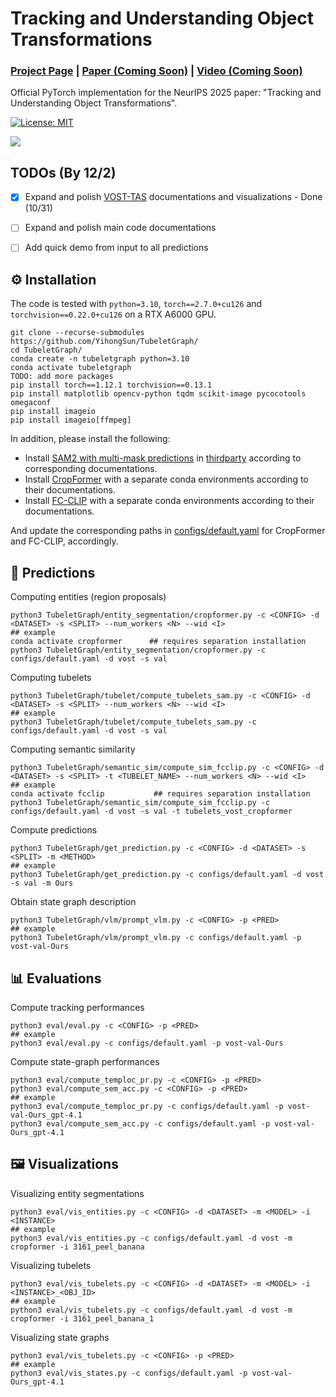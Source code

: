 # Tracking and Understanding Object Transformations
### [Project Page](https://tubelet-graph.github.io/) | [Paper (Coming Soon)](https://github.com/YihongSun/TubeletGraph) | [Video (Coming Soon)](https://github.com/YihongSun/TubeletGraph)

Official PyTorch implementation for the NeurIPS 2025 paper: "Tracking and Understanding Object Transformations".

<a href="#license"><img alt="License: MIT" src="https://img.shields.io/badge/license-MIT-blue.svg"/></a>  

![](assets/teaser.png)

## TODOs (By 12/2)
- [x] Expand and polish [VOST-TAS](https://github.com/YihongSun/TubeletGraph/tree/main/VOST-TAS) documentations and visualizations - Done (10/31)
- [ ] Expand and polish main code documentations
- [ ] Add quick demo from input to all predictions


## ⚙️ Installation
The code is tested with `python=3.10`, `torch==2.7.0+cu126` and `torchvision==0.22.0+cu126` on a RTX A6000 GPU.
```
git clone --recurse-submodules https://github.com/YihongSun/TubeletGraph/
cd TubeletGraph/
conda create -n tubeletgraph python=3.10
conda activate tubeletgraph
TODO: add more packages
pip install torch==1.12.1 torchvision==0.13.1
pip install matplotlib opencv-python tqdm scikit-image pycocotools omegaconf
pip install imageio
pip install imageio[ffmpeg]
```
In addition, please install the following:
- Install [SAM2 with multi-mask predictions](https://github.com/YihongSun/sam2/tree/fb5e452074cd8bf2da3e2d9b4108e480b7f07276) in [thirdparty](thirdparty) according to corresponding documentations. 
- Install [CropFormer](https://github.com/qqlu/Entity/blob/6e7e13ac91ef508088e1b848167c01f19b00b512/Entityv2/README.md) with a separate conda environments according to their documentations.
- Install [FC-CLIP](https://github.com/bytedance/fc-clip/tree/2b0bbe213070d44da9182530fa2e826fef03f974) with a separate conda environments according to their documentations.

And update the corresponding paths in [configs/default.yaml](configs/default.yaml) for CropFormer and FC-CLIP, accordingly.


## 🔮 Predictions
Computing entities (region proposals)
```
python3 TubeletGraph/entity_segmentation/cropformer.py -c <CONFIG> -d <DATASET> -s <SPLIT> --num_workers <N> --wid <I>
## example
conda activate cropformer      ## requires separation installation
python3 TubeletGraph/entity_segmentation/cropformer.py -c configs/default.yaml -d vost -s val
```

Computing tubelets 
```
python3 TubeletGraph/tubelet/compute_tubelets_sam.py -c <CONFIG> -d <DATASET> -s <SPLIT> --num_workers <N> --wid <I>
## example
python3 TubeletGraph/tubelet/compute_tubelets_sam.py -c configs/default.yaml -d vost -s val
```

Computing semantic similarity 
```
python3 TubeletGraph/semantic_sim/compute_sim_fcclip.py -c <CONFIG> -d <DATASET> -s <SPLIT> -t <TUBELET_NAME> --num_workers <N> --wid <I>
## example
conda activate fcclip           ## requires separation installation
python3 TubeletGraph/semantic_sim/compute_sim_fcclip.py -c configs/default.yaml -d vost -s val -t tubelets_vost_cropformer
```

Compute predictions
```
python3 TubeletGraph/get_prediction.py -c <CONFIG> -d <DATASET> -s <SPLIT> -m <METHOD>
## example
python3 TubeletGraph/get_prediction.py -c configs/default.yaml -d vost -s val -m Ours
```

Obtain state graph description
```
python3 TubeletGraph/vlm/prompt_vlm.py -c <CONFIG> -p <PRED>
## example
python3 TubeletGraph/vlm/prompt_vlm.py -c configs/default.yaml -p vost-val-Ours
```

## 📊 Evaluations
Compute tracking performances
```
python3 eval/eval.py -c <CONFIG> -p <PRED>
## example
python3 eval/eval.py -c configs/default.yaml -p vost-val-Ours
```

Compute state-graph performances
```
python3 eval/compute_temploc_pr.py -c <CONFIG> -p <PRED>
python3 eval/compute_sem_acc.py -c <CONFIG> -p <PRED>
## example
python3 eval/compute_temploc_pr.py -c configs/default.yaml -p vost-val-Ours_gpt-4.1
python3 eval/compute_sem_acc.py -c configs/default.yaml -p vost-val-Ours_gpt-4.1
```


## 🖼️ Visualizations
Visualizing entity segmentations
```
python3 eval/vis_entities.py -c <CONFIG> -d <DATASET> -m <MODEL> -i <INSTANCE>
## example
python3 eval/vis_entities.py -c configs/default.yaml -d vost -m cropformer -i 3161_peel_banana 
```

Visualizing tubelets
```
python3 eval/vis_tubelets.py -c <CONFIG> -d <DATASET> -m <MODEL> -i <INSTANCE>_<OBJ_ID>
## example
python3 eval/vis_tubelets.py -c configs/default.yaml -d vost -m cropformer -i 3161_peel_banana_1
```

Visualizing state graphs
```
python3 eval/vis_tubelets.py -c <CONFIG> -p <PRED>
## example
python3 eval/vis_states.py -c configs/default.yaml -p vost-val-Ours_gpt-4.1
```
